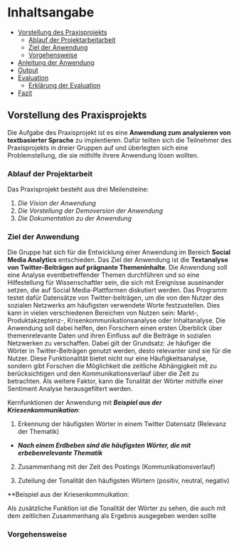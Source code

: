 # Inhaltsangabe 
- [Vorstellung des Praxisprojekts](#vorstellung-des-Praxisprojekts)
   - [Ablauf der Projektarbeitarbeit](#ablauf-der-projektarbeit)
   - [Ziel der Anwendung](#ziel-der-anwendung)
   - [Vorgehensweise](#vorgehensweise)
- [Anleitung der Anwendung](#anleitung-der-anwendung)
- [Output](#output)
- [Evaluation](#evaluation)
   - [Erklärung der Evaluation](#erklärung-der-evaluation)   
- [Fazit](#fazit-der-funktionalität-der-anwendung)

## Vorstellung des Praxisprojekts
Die Aufgabe des Praxisprojekt ist es eine **Anwendung zum analysieren von textbasierter Sprache** zu implentieren. Dafür teilten sich die Teilnehmer des Praxisprojekts in dreier Gruppen auf und überlegten sich eine Problemstellung, die sie mithilfe ihrere Anwendung lösen wollten.

### Ablauf der Projektarbeit
Das Praxisprojekt besteht aus drei Meilensteine:
1. _Die Vision der Anwendung_
2. _Die Vorstellung der Demoversion der Anwendung_
3. _Die Dokumentation zu der Anwendung_

### Ziel der Anwendung
Die Gruppe hat sich für die Entwicklung einer Anwendung im Bereich **Social Media Analytics** entschieden. Das Ziel der Anwendung ist die **Textanalyse von Twitter-Beiträgen auf prägnante Themeninhalte**. Die Anwendung soll eine Analyse eventbetreffender Themen durchführen und so eine Hilfestellung für Wissenschaftler sein, die sich mit Ereignisse auseinander setzen, die auf Social Media-Plattformen diskutiert werden.
Das Programm testet dafür Datensätze von Twitter-beiträgen, um die von den Nutzer des sozialen Netzwerks am häufigsten verwendete Worte festzustellen. Dies kann in vielen verschiedenen Bereichen von Nutzen sein: Markt-, Produktakzeptenz-, Krisenkommunikationsanalyse oder Inhaltanalyse. Die Anwendung soll dabei helfen, den Forschern einen ersten Überblick über themenrelevante Daten und ihren Einfluss auf die Beiträge in sozialen Netzwerken zu verschaffen. Dabei gilt der Grundsatz: Je häufiger die Wörter in Twitter-Beiträgen genutzt werden, desto relevanter sind sie für die Nutzer. Diese Funktionalität bietet nicht nur eine Häufigkeitsanalyse, sondern gibt Forschen die Möglichkeit die zeitliche Abhängigkeit mit zu berücksichtigen und den Kommunikationsverlauf über die Zeit zu betrachten. Als weitere Faktor, kann die Tonalität der Wörter mithilfe einer Sentiment Analyse herausgefiltert werden. 

Kernfunktionen der Anwendung mit **_Beispiel aus der Kriesenkommunikation_**:
1.	Erkennung der häufigsten Wörter in einem Twitter Datensatz (Relevanz der Thematik)
   - **_Nach einem Erdbeben sind die häufigsten Wörter, die mit erbebenrelevante Thematik_**
2.	Zusammenhang mit der Zeit des Postings (Kommunikationsverlauf)
   
3.	Zuteilung der Tonalität den häufigsten Wörtern (positiv, neutral, negativ)

**Beispiel aus der Kriesenkommuikation: 


Als zusätzliche Funktion ist die Tonalität der Wörter zu sehen, die auch mit dem zeitlichen Zusammenhang als Ergebnis ausgegeben werden sollte

### Vorgehensweise
